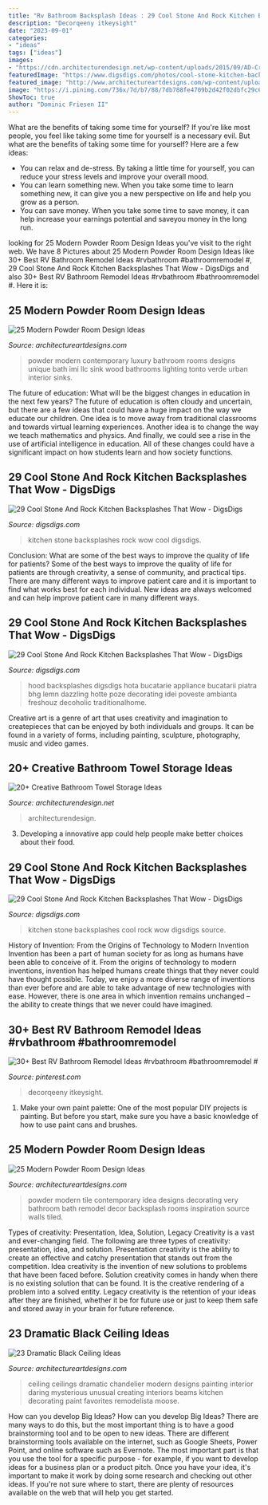 ```yaml
---
title: "Rv Bathroom Backsplash Ideas : 29 Cool Stone And Rock Kitchen Backsplashes That Wow"
description: "Decorqeeny itkeysight"
date: "2023-09-01"
categories:
- "ideas"
tags: ["ideas"]
images:
- "https://cdn.architecturendesign.net/wp-content/uploads/2015/09/AD-Creative-Bathroom-Towel-Storage-Ideas-20.jpg"
featuredImage: "https://www.digsdigs.com/photos/cool-stone-kitchen-backsplashes-that-wow-12.jpg"
featured_image: "http://www.architectureartdesigns.com/wp-content/uploads/2013/09/141.jpg"
image: "https://i.pinimg.com/736x/7d/b7/88/7db788fe4709b2d42f02dbfc29c66876.jpg"
ShowToc: true
author: "Dominic Friesen II"
---
```



What are the benefits of taking some time for yourself?
If you're like most people, you feel like taking some time for yourself is a necessary evil. But what are the benefits of taking some time for yourself? Here are a few ideas: 
- You can relax and de-stress. By taking a little time for yourself, you can reduce your stress levels and improve your overall mood. 
- You can learn something new. When you take some time to learn something new, it can give you a new perspective on life and help you grow as a person. 
- You can save money. When you take some time to save money, it can help increase your earnings potential and saveyou money in the long run.

	

		
looking for 25 Modern Powder Room Design Ideas you've visit to the right web. We have 8 Pictures about 25 Modern Powder Room Design Ideas like 30+ Best RV Bathroom Remodel Ideas #rvbathroom #bathroomremodel #, 29 Cool Stone And Rock Kitchen Backsplashes That Wow - DigsDigs and also 30+ Best RV Bathroom Remodel Ideas #rvbathroom #bathroomremodel #. Here it is:
		
    
## 25 Modern Powder Room Design Ideas

<img loading=lazy src="http://www.architectureartdesigns.com/wp-content/uploads/2013/09/141.jpg" onerror="this.onerror=null;this.src='https://tse4.mm.bing.net/th?id=OIP.pltmCJ4hdl-kT2xv_p7PqAAAAA&amp;pid=15.1';" alt="25 Modern Powder Room Design Ideas">

_Source: architectureartdesigns.com_

>powder modern contemporary luxury bathroom rooms designs unique bath imi llc sink wood bathrooms lighting tonto verde urban interior sinks. 

	

The future of education: What will be the biggest changes in education in the next few years?
The future of education is often cloudy and uncertain, but there are a few ideas that could have a huge impact on the way we educate our children. One idea is to move away from traditional classrooms and towards virtual learning experiences. Another idea is to change the way we teach mathematics and physics. And finally, we could see a rise in the use of artificial intelligence in education. All of these changes could have a significant impact on how students learn and how society functions.

    
## 29 Cool Stone And Rock Kitchen Backsplashes That Wow - DigsDigs

<img loading=lazy src="https://www.digsdigs.com/photos/cool-stone-kitchen-backsplashes-that-wow-7.jpg" onerror="this.onerror=null;this.src='https://tse4.mm.bing.net/th?id=OIP.T769rk4dpX3Jxm8a-LQQzgHaJ4&amp;pid=15.1';" alt="29 Cool Stone And Rock Kitchen Backsplashes That Wow - DigsDigs">

_Source: digsdigs.com_

>kitchen stone backsplashes rock wow cool digsdigs. 

	

Conclusion: What are some of the best ways to improve the quality of life for patients?
Some of the best ways to improve the quality of life for patients are through creativity, a sense of community, and practical tips. There are many different ways to improve patient care and it is important to find what works best for each individual. New ideas are always welcomed and can help improve patient care in many different ways.

    
## 29 Cool Stone And Rock Kitchen Backsplashes That Wow - DigsDigs

<img loading=lazy src="https://www.digsdigs.com/photos/cool-stone-kitchen-backsplashes-that-wow-12.jpg" onerror="this.onerror=null;this.src='https://tse1.mm.bing.net/th?id=OIP.A1VW4qxXhaV9W-TceG-hxQHaJ_&amp;pid=15.1';" alt="29 Cool Stone And Rock Kitchen Backsplashes That Wow - DigsDigs">

_Source: digsdigs.com_

>hood backsplashes digsdigs hota bucatarie appliance bucatarii piatra bhg lemn dazzling hotte poze decorating idei poveste ambianta freshouz decoholic traditionalhome. 

	

Creative art is a genre of art that uses creativity and imagination to createpieces that can be enjoyed by both individuals and groups. It can be found in a variety of forms, including painting, sculpture, photography, music and video games.

    
## 20+ Creative Bathroom Towel Storage Ideas

<img loading=lazy src="https://cdn.architecturendesign.net/wp-content/uploads/2015/09/AD-Creative-Bathroom-Towel-Storage-Ideas-20.jpg" onerror="this.onerror=null;this.src='https://tse2.mm.bing.net/th?id=OIP.PbqwXvIw2Cz1SI3JnwC05AHaKw&amp;pid=15.1';" alt="20+ Creative Bathroom Towel Storage Ideas">

_Source: architecturendesign.net_

>architecturendesign. 

	

3. Developing a innovative app could help people make better choices about their food.

    
## 29 Cool Stone And Rock Kitchen Backsplashes That Wow - DigsDigs

<img loading=lazy src="http://www.digsdigs.com/photos/cool-stone-kitchen-backsplashes-that-wow-3.jpg" onerror="this.onerror=null;this.src='https://tse3.mm.bing.net/th?id=OIP.N2LoDcA1AM7igtJ0i1MDVgHaJ4&amp;pid=15.1';" alt="29 Cool Stone And Rock Kitchen Backsplashes That Wow - DigsDigs">

_Source: digsdigs.com_

>kitchen stone backsplashes cool rock wow digsdigs source. 

	

History of Invention: From the Origins of Technology to Modern Invention
Invention has been a part of human society for as long as humans have been able to conceive of it. From the origins of technology to modern inventions, invention has helped humans create things that they never could have thought possible. Today, we enjoy a more diverse range of inventions than ever before and are able to take advantage of new technologies with ease. However, there is one area in which invention remains unchanged – the ability to create things that we never could have imagined.

    
## 30+ Best RV Bathroom Remodel Ideas #rvbathroom #bathroomremodel #

<img loading=lazy src="https://i.pinimg.com/736x/7d/b7/88/7db788fe4709b2d42f02dbfc29c66876.jpg" onerror="this.onerror=null;this.src='https://tse1.mm.bing.net/th?id=OIP.rVCkjp5IJ4ZjxpMejPqs6wHaLo&amp;pid=15.1';" alt="30+ Best RV Bathroom Remodel Ideas #rvbathroom #bathroomremodel #">

_Source: pinterest.com_

>decorqeeny itkeysight. 

	

1. Make your own paint palette: One of the most popular DIY projects is painting. But before you start, make sure you have a basic knowledge of how to use paint cans and brushes.

    
## 25 Modern Powder Room Design Ideas

<img loading=lazy src="http://www.architectureartdesigns.com/wp-content/uploads/2013/09/110.jpg" onerror="this.onerror=null;this.src='https://tse4.mm.bing.net/th?id=OIP.xAqc4_hhgTP1YJAEay_otwAAAA&amp;pid=15.1';" alt="25 Modern Powder Room Design Ideas">

_Source: architectureartdesigns.com_

>powder modern tile contemporary idea designs decorating very bathroom bath remodel decor backsplash rooms inspiration source walls tiled. 

	

Types of creativity: Presentation, Idea, Solution, Legacy
Creativity is a vast and ever-changing field. The following are three types of creativity: presentation, idea, and solution. Presentation creativity is the ability to create an effective and catchy presentation that stands out from the competition. Idea creativity is the invention of new solutions to problems that have been faced before. Solution creativity comes in handy when there is no existing solution that can be found. It is the creative rendering of a problem into a solved entity. Legacy creativity is the retention of your ideas after they are finished, whether it be for future use or just to keep them safe and stored away in your brain for future reference.

    
## 23 Dramatic Black Ceiling Ideas

<img loading=lazy src="http://www.architectureartdesigns.com/wp-content/uploads/2013/11/1218.jpg" onerror="this.onerror=null;this.src='https://tse3.mm.bing.net/th?id=OIP.r30iuVcAAbvnJLobQHG8BwHaLH&amp;pid=15.1';" alt="23 Dramatic Black Ceiling Ideas">

_Source: architectureartdesigns.com_

>ceiling ceilings dramatic chandelier modern designs painting interior daring mysterious unusual creating interiors beams kitchen decorating paint favorites remodelista moose. 

	

How can you develop Big Ideas?
How can you develop Big Ideas? There are many ways to do this, but the most important thing is to have a good brainstorming tool and to be open to new ideas. There are different brainstorming tools available on the internet, such as Google Sheets, Power Point, and online software such as Evernote. The most important part is that you use the tool for a specific purpose - for example, if you want to develop ideas for a business plan or a product pitch. Once you have your idea, it's important to make it work by doing some research and checking out other ideas. If you're not sure where to start, there are plenty of resources available on the web that will help you get started.

